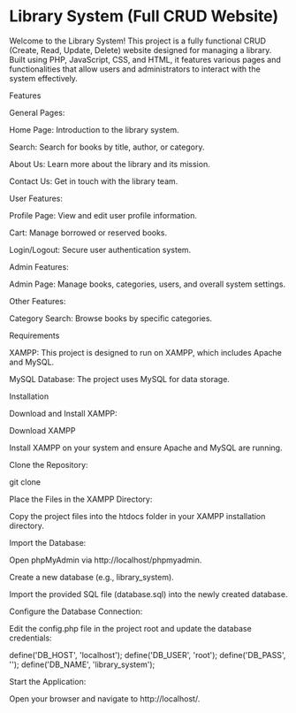 # Library System (Full CRUD Website)

Welcome to the Library System! This project is a fully functional CRUD (Create, Read, Update, Delete) website designed for managing a library. Built using PHP, JavaScript, CSS, and HTML, it features various pages and functionalities that allow users and administrators to interact with the system effectively.

Features

General Pages:

Home Page: Introduction to the library system.

Search: Search for books by title, author, or category.

About Us: Learn more about the library and its mission.

Contact Us: Get in touch with the library team.

User Features:

Profile Page: View and edit user profile information.

Cart: Manage borrowed or reserved books.

Login/Logout: Secure user authentication system.

Admin Features:

Admin Page: Manage books, categories, users, and overall system settings.

Other Features:

Category Search: Browse books by specific categories.

Requirements

XAMPP: This project is designed to run on XAMPP, which includes Apache and MySQL.

MySQL Database: The project uses MySQL for data storage.

Installation

Download and Install XAMPP:

Download XAMPP

Install XAMPP on your system and ensure Apache and MySQL are running.

Clone the Repository:

git clone <repository-url>

Place the Files in the XAMPP Directory:

Copy the project files into the htdocs folder in your XAMPP installation directory.

Import the Database:

Open phpMyAdmin via http://localhost/phpmyadmin.

Create a new database (e.g., library_system).

Import the provided SQL file (database.sql) into the newly created database.

Configure the Database Connection:

Edit the config.php file in the project root and update the database credentials:

define('DB_HOST', 'localhost');
define('DB_USER', 'root');
define('DB_PASS', '');
define('DB_NAME', 'library_system');

Start the Application:

Open your browser and navigate to http://localhost/<project-folder-name>.
